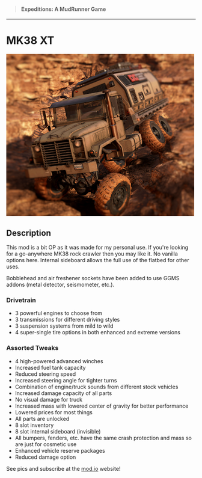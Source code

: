 > #### Expeditions: A MudRunner Game

___

# MK38 XT

![MK38 Image](github_images/jmod_mk38_github.png)
 
## Description

This mod is a bit OP as it was made for my personal use. If you're looking for a go-anywhere MK38 rock crawler then you may like it. No vanilla options here. Internal sideboard allows the full use of the flatbed for other uses.

Bobblehead and air freshener sockets have been added to use GGMS addons (metal detector, seismometer, etc.).

### Drivetrain

- 3 powerful engines to choose from
- 3 transmissions for different driving styles
- 3 suspension systems from mild to wild
- 4 super-single tire options in both enhanced and extreme versions

### Assorted Tweaks

- 4 high-powered advanced winches
- Increased fuel tank capacity
- Reduced steering speed
- Increased steering angle for tighter turns
- Combination of engine/truck sounds from different stock vehicles
- Increased damage capacity of all parts
- No visual damage for truck
- Increased mass with lowered center of gravity for better performance
- Lowered prices for most things
- All parts are unlocked
- 8 slot inventory
- 8 slot internal sideboard (invisible)
- All bumpers, fenders, etc. have the same crash protection and mass so are just for cosmetic use
- Enhanced vehicle reserve packages
- Reduced damage option

See pics and subscribe at the [mod.io](https://mod.io/g/expeditions/m/mk38-xt) website!